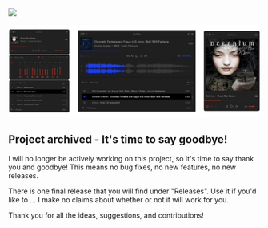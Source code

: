 <img width="225" src="https://raw.githubusercontent.com/kartik-venugopal/aural-player/master/Documentation/Screenshots/readmeLogo.png"/>

![App demo](/Documentation/aural4-modes.png?raw=true "App demo")

## Project archived - It's time to say goodbye!

I will no longer be actively working on this project, so it's time to say thank you and goodbye! This means no bug fixes, no new features, no new releases.

There is one final release that you will find under "Releases". Use it if you'd like to ... I make no claims about whether or not it will work for you.

Thank you for all the ideas, suggestions, and contributions!
